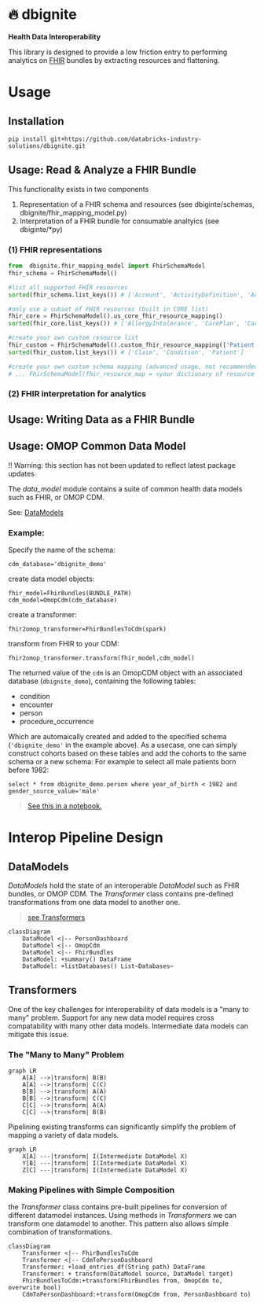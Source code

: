 # 🔥 dbignite
__Health Data Interoperability__

This library is designed to provide a low friction entry to performing analytics on 
[FHIR](https://hl7.org/fhir/bundle.html) bundles by extracting resources and flattening. 

# Usage

## Installation
```
pip install git+https://github.com/databricks-industry-solutions/dbignite.git
```

## Usage: Read & Analyze a FHIR Bundle

This functionality exists in two components 


1. Representation of a FHIR schema and resources (see dbiginte/schemas, dbignite/fhir_mapping_model.py)
2. Interpretation of a FHIR bundle for consumable analtyics (see dbiginte/*py)

### (1) FHIR representations

``` python 
from  dbignite.fhir_mapping_model import FhirSchemaModel
fhir_schema = FhirSchemaModel()

#list all supported FHIR resources
sorted(fhir_schema.list_keys()) # ['Account', 'ActivityDefinition', 'ActorDefinition'...

#only use a subset of FHIR resources (built in CORE list)
fhir_core = FhirSchemaModel().us_core_fhir_resource_mapping()
sorted(fhir_core.list_keys()) # ['AllergyIntolerance', 'CarePlan', 'CareTeam', 'Condition', ...

#create your own custom resource list
fhir_custom = FhirSchemaModel().custom_fhir_resource_mapping(['Patient', 'Claim', 'Condition'])
sorted(fhir_custom.list_keys()) # ['Claim', 'Condition', 'Patient']

#create your own custom schema mapping (advanced usage, not recommended)
# ... FhirSchemaModel(fhir_resource_map = <your dictionary of resource to spark schema>)
```

### (2) FHIR interpretation for analytics

## Usage: Writing Data as a FHIR Bundle

## Usage: OMOP Common Data Model 

!! Warning: this section has not been updated to reflect latest package updates

The _data_model_ module contains a suite of common
health data models such as FHIR, or OMOP CDM. 

See: [DataModels](#datamodels)

### Example:
Specify the name of the schema:
```
cdm_database='dbignite_demo' 
```
create data model objects:
```
fhir_model=FhirBundles(BUNDLE_PATH)
cdm_model=OmopCdm(cdm_database)
```
create a transformer:
```
fhir2omop_transformer=FhirBundlesToCdm(spark)
```
transform from FHIR to your CDM:
```
fhir2omop_transformer.transform(fhir_model,cdm_model)
```

The returned value of the `cdm` is an OmopCDM object with an associated database (`dbignite_demo`), containing the following tables:

- condition
- encounter
- person
- procedure_occurrence

Which are automaically created and added to the specified schema (`'dbignite_demo'` in the example above).
As a usecase, one can simply construct cohorts based on these tables and add the cohorts to the same schema or a new schema:
For example to select all male patients born before 1982:

`select * from dbignite_demo.person where year_of_birth < 1982 and gender_source_value='male'` 

> [See this in a notebook.](notebooks/dbignite-demo.py)

# Interop Pipeline Design

## DataModels
_DataModels_ hold the state of an interoperable _DataModel_ 
such as FHIR bundles, or OMOP CDM. The _Transformer_ class contains 
pre-defined transformations from one data model to another one.
> [see Transformers](#Transformers)

```mermaid
classDiagram
    DataModel <|-- PersonDashboard
    DataModel <|-- OmopCdm
    DataModel <|-- FhirBundles
    DataModel: +summary() DataFrame
    DataModel: +listDatabases() List~Databases~
```

## Transformers
One of the key challenges for interoperability of data models is a
"many to many" problem. Support for any new data model requires
cross compatability with many other data models. Intermediate
data models can mitigate this issue.

### The "Many to Many" Problem

```mermaid
graph LR
    A[A] -->|transform| B(B)
    A[A] -->|transform| C(C)
    B[B] -->|transform| A(A)
    B[B] -->|transform| C(C)
    C[C] -->|transform| A(A)
    C[C] -->|transform| B(B)
```

Pipelining existing transforms can significantly simplify
the problem of mapping a variety of data models.

```mermaid
graph LR
    X[A] ---|transform| I(Intermediate DataModel X)
    Y[B] ---|transform| I(Intermediate DataModel X)
    Z[C] ---|transform| I(Intermediate DataModel X)
```

### Making Pipelines with Simple Composition
the _Transformer_ class contains pre-built pipelines for conversion of different datamodel instances. 
Using methods in _Transformers_ we can transform one datamodel to another.
This pattern also allows simple combination of transformations.

```mermaid
classDiagram
    Transformer <|-- FhirBundlesToCdm
    Transformer <|-- CdmToPersonDashboard
    Transformer: +load_entries_df(String path) DataFrame
    Transformer: + transform(DataModel source, DataModel target)
    FhirBundlesToCdm:+transform(FhirBundles from, OmopCdm to, overwrite bool)    
    CdmToPersonDashboard:+transform(OmopCdm from, PersonDashboard to)
```
